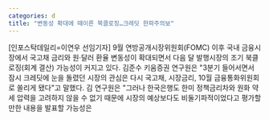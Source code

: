 ```yaml
---
categories: d
title: "변동성 확대에 때이른 북클로징…크레딧 한파주의보"
---
```

[인포스탁데일리=이연우 선임기자] 9월 연방공개시장위원회(FOMC) 이후 국내 금융시장에서 국고채 금리와 원·달러 환율 변동성이 확대되면서 다음 달 발행시장의 조기 북클로징(회계 결산) 가능성이 커지고 있다. 김준수 키움증권 연구원은 "3분기 들어서면서 잠시 크레딧에 눈을 돌렸던 시장의 관심은 다시 국고채, 시장금리, 10월 금융통화위원회로 쏠리게 됐다"고 말했다. 김 연구원은 "그러나 한국은행도 한미 정책금리차와 원화 약세 압력을 고려하지 않을 수 없기 때문에 시장의 예상보다도 비둘기파적이었다고 평가할만한 내용을 발표할 가능성은